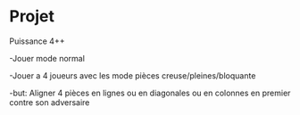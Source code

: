 # Projet
Puissance 4++

-Jouer mode normal 

-Jouer a 4 joueurs avec les mode pièces creuse/pleines/bloquante 

-but: Aligner 4 pièces en lignes ou en diagonales ou en colonnes en premier contre son adversaire

